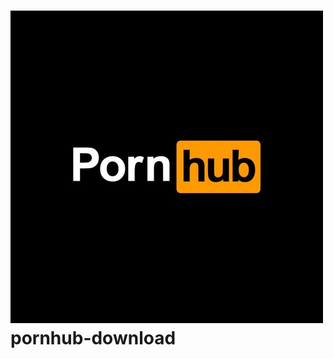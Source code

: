 # ![app icon](https://github.com/wushuo894/pornhub-download/raw/master/ui/public/avatars-000580877154-ic8r6e-t500x500.jpg) pornhub-download
